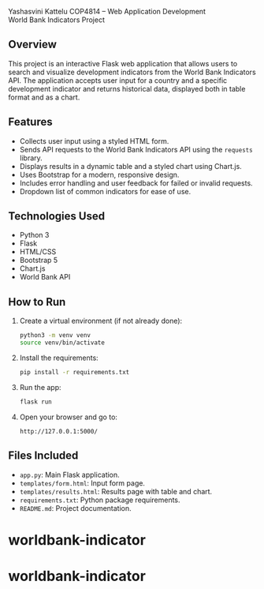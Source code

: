 
Yashasvini Kattelu
COP4814 – Web Application Development  
World Bank Indicators Project

## Overview

This project is an interactive Flask web application that allows users to search and visualize development indicators from the World Bank Indicators API. The application accepts user input for a country and a specific development indicator and returns historical data, displayed both in table format and as a chart.

## Features

- Collects user input using a styled HTML form.
- Sends API requests to the World Bank Indicators API using the `requests` library.
- Displays results in a dynamic table and a styled chart using Chart.js.
- Uses Bootstrap for a modern, responsive design.
- Includes error handling and user feedback for failed or invalid requests.
- Dropdown list of common indicators for ease of use.

## Technologies Used

- Python 3
- Flask
- HTML/CSS
- Bootstrap 5
- Chart.js
- World Bank API

## How to Run

1. Create a virtual environment (if not already done):
    ```bash
    python3 -m venv venv
    source venv/bin/activate
    ```

2. Install the requirements:
    ```bash
    pip install -r requirements.txt
    ```

3. Run the app:
    ```bash
    flask run
    ```

4. Open your browser and go to:
    ```
    http://127.0.0.1:5000/
    ```

## Files Included

- `app.py`: Main Flask application.
- `templates/form.html`: Input form page.
- `templates/results.html`: Results page with table and chart.
- `requirements.txt`: Python package requirements.
- `README.md`: Project documentation.

# worldbank-indicator
# worldbank-indicator
